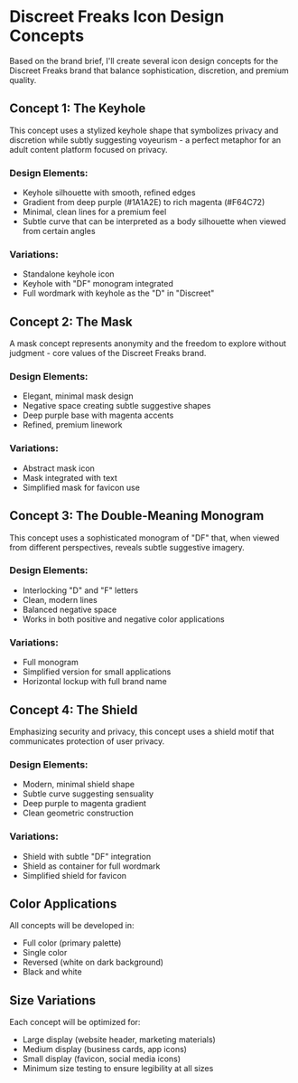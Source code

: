 # Discreet Freaks Icon Design Concepts

Based on the brand brief, I'll create several icon design concepts for the Discreet Freaks brand that balance sophistication, discretion, and premium quality.

## Concept 1: The Keyhole

This concept uses a stylized keyhole shape that symbolizes privacy and discretion while subtly suggesting voyeurism - a perfect metaphor for an adult content platform focused on privacy.

### Design Elements:
- Keyhole silhouette with smooth, refined edges
- Gradient from deep purple (#1A1A2E) to rich magenta (#F64C72)
- Minimal, clean lines for a premium feel
- Subtle curve that can be interpreted as a body silhouette when viewed from certain angles

### Variations:
- Standalone keyhole icon
- Keyhole with "DF" monogram integrated
- Full wordmark with keyhole as the "D" in "Discreet"

## Concept 2: The Mask

A mask concept represents anonymity and the freedom to explore without judgment - core values of the Discreet Freaks brand.

### Design Elements:
- Elegant, minimal mask design
- Negative space creating subtle suggestive shapes
- Deep purple base with magenta accents
- Refined, premium linework

### Variations:
- Abstract mask icon
- Mask integrated with text
- Simplified mask for favicon use

## Concept 3: The Double-Meaning Monogram

This concept uses a sophisticated monogram of "DF" that, when viewed from different perspectives, reveals subtle suggestive imagery.

### Design Elements:
- Interlocking "D" and "F" letters
- Clean, modern lines
- Balanced negative space
- Works in both positive and negative color applications

### Variations:
- Full monogram
- Simplified version for small applications
- Horizontal lockup with full brand name

## Concept 4: The Shield

Emphasizing security and privacy, this concept uses a shield motif that communicates protection of user privacy.

### Design Elements:
- Modern, minimal shield shape
- Subtle curve suggesting sensuality
- Deep purple to magenta gradient
- Clean geometric construction

### Variations:
- Shield with subtle "DF" integration
- Shield as container for full wordmark
- Simplified shield for favicon

## Color Applications

All concepts will be developed in:
- Full color (primary palette)
- Single color
- Reversed (white on dark background)
- Black and white

## Size Variations

Each concept will be optimized for:
- Large display (website header, marketing materials)
- Medium display (business cards, app icons)
- Small display (favicon, social media icons)
- Minimum size testing to ensure legibility at all sizes
